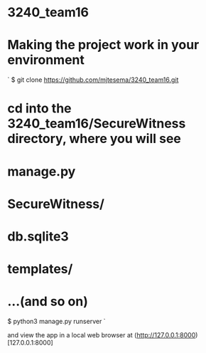 # 3240_team16
Making the project work in your environment
===========================================

`
$ git clone https://github.com/mjtesema/3240_team16.git

# cd into the 3240_team16/SecureWitness directory, where you will see 
# manage.py 
# SecureWitness/ 
# db.sqlite3 
# templates/
# ...(and so on)
 
$ python3 manage.py runserver
`

and view the app in a local web browser at (http://127.0.0.1:8000)[127.0.0.1:8000]
